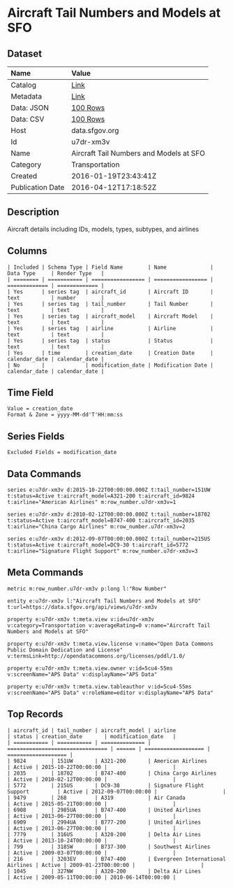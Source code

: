 # Aircraft Tail Numbers and Models at SFO

## Dataset

| Name | Value |
| :--- | :---- |
| Catalog | [Link](https://catalog.data.gov/dataset/aircraft-tail-numbers-and-models-at-sfo) |
| Metadata | [Link](https://data.sfgov.org/api/views/u7dr-xm3v) |
| Data: JSON | [100 Rows](https://data.sfgov.org/api/views/u7dr-xm3v/rows.json?max_rows=100) |
| Data: CSV | [100 Rows](https://data.sfgov.org/api/views/u7dr-xm3v/rows.csv?max_rows=100) |
| Host | data.sfgov.org |
| Id | u7dr-xm3v |
| Name | Aircraft Tail Numbers and Models at SFO |
| Category | Transportation |
| Created | 2016-01-19T23:43:41Z |
| Publication Date | 2016-04-12T17:18:52Z |

## Description

Aircraft details including IDs, models, types, subtypes, and airlines

## Columns

```ls
| Included | Schema Type | Field Name        | Name              | Data Type     | Render Type   |
| ======== | =========== | ================= | ================= | ============= | ============= |
| Yes      | series tag  | aircraft_id       | Aircraft ID       | text          | number        |
| Yes      | series tag  | tail_number       | Tail Number       | text          | text          |
| Yes      | series tag  | aircraft_model    | Aircraft Model    | text          | text          |
| Yes      | series tag  | airline           | Airline           | text          | text          |
| Yes      | series tag  | status            | Status            | text          | text          |
| Yes      | time        | creation_date     | Creation Date     | calendar_date | calendar_date |
| No       |             | modification_date | Modification Date | calendar_date | calendar_date |
```

## Time Field

```ls
Value = creation_date
Format & Zone = yyyy-MM-dd'T'HH:mm:ss
```

## Series Fields

```ls
Excluded Fields = modification_date
```

## Data Commands

```ls
series e:u7dr-xm3v d:2015-10-22T00:00:00.000Z t:tail_number=151UW t:status=Active t:aircraft_model=A321-200 t:aircraft_id=9824 t:airline="American Airlines" m:row_number.u7dr-xm3v=1

series e:u7dr-xm3v d:2010-02-12T00:00:00.000Z t:tail_number=18702 t:status=Active t:aircraft_model=B747-400 t:aircraft_id=2035 t:airline="China Cargo Airlines" m:row_number.u7dr-xm3v=2

series e:u7dr-xm3v d:2012-09-07T00:00:00.000Z t:tail_number=215US t:status=Active t:aircraft_model=DC9-30 t:aircraft_id=5772 t:airline="Signature Flight Support" m:row_number.u7dr-xm3v=3
```

## Meta Commands

```ls
metric m:row_number.u7dr-xm3v p:long l:"Row Number"

entity e:u7dr-xm3v l:"Aircraft Tail Numbers and Models at SFO" t:url=https://data.sfgov.org/api/views/u7dr-xm3v

property e:u7dr-xm3v t:meta.view v:id=u7dr-xm3v v:category=Transportation v:averageRating=0 v:name="Aircraft Tail Numbers and Models at SFO"

property e:u7dr-xm3v t:meta.view.license v:name="Open Data Commons Public Domain Dedication and License" v:termsLink=http://opendatacommons.org/licenses/pddl/1.0/

property e:u7dr-xm3v t:meta.view.owner v:id=5cu4-55ms v:screenName="APS Data" v:displayName="APS Data"

property e:u7dr-xm3v t:meta.view.tableauthor v:id=5cu4-55ms v:screenName="APS Data" v:roleName=editor v:displayName="APS Data"
```

## Top Records

```ls
| aircraft_id | tail_number | aircraft_model | airline                          | status | creation_date       | modification_date   | 
| =========== | =========== | ============== | ================================ | ====== | =================== | =================== | 
| 9824        | 151UW       | A321-200       | American Airlines                | Active | 2015-10-22T00:00:00 |                     | 
| 2035        | 18702       | B747-400       | China Cargo Airlines             | Active | 2010-02-12T00:00:00 |                     | 
| 5772        | 215US       | DC9-30         | Signature Flight Support         | Active | 2012-09-07T00:00:00 |                     | 
| 9479        | 268         | A319           | Air Canada                       | Active | 2015-05-21T00:00:00 |                     | 
| 6908        | 2985UA      | B747-400       | United Airlines                  | Active | 2013-06-27T00:00:00 |                     | 
| 6909        | 2994UA      | B777-200       | United Airlines                  | Active | 2013-06-27T00:00:00 |                     | 
| 7779        | 316US       | A320-200       | Delta Air Lines                  | Active | 2013-10-24T00:00:00 |                     | 
| 799         | 318SW       | B737-300       | Southwest Airlines               | Active | 2009-03-07T00:00:00 |                     | 
| 216         | 3203EV      | B747-400       | Evergreen International Airlines | Active | 2009-01-23T00:00:00 |                     | 
| 1045        | 327NW       | A320-200       | Delta Air Lines                  | Active | 2009-05-11T00:00:00 | 2010-06-14T00:00:00 | 
```
